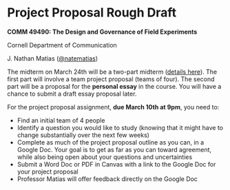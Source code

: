 # Project Proposal Rough Draft 

**COMM 49490: The Design and Governance of Field Experiments**

Cornell Department of Communication

J. Nathan Matias ([@natematias](https://twitter.com/natematias))

The midterm on March 24th will be a two-part midterm ([details here](https://github.com/natematias/design-governance-experiments/tree/master/assignments/midterm-project-proposal)). The first part will involve a team project proposal (teams of four). The second part will be a proposal for the **personal essay** in the course. You will have a chance to submit a draft essay proposal later.

For the project proposal assignment, **due March 10th at 9pm**, you need to:
* Find an initial team of 4 people
* Identify a question you would like to study (knowing that it might have to change substantially over the next few weeks)
* Complete as much of the project proposal outline as you can, in a Google Doc. Your goal is to get as far as you can toward agreement, while also being open about your questions and uncertainties
* Submit a Word Doc or PDF in Canvas with a link to the Google Doc for your project proposal
* Professor Matias will offer feedback directly on the Google Doc
